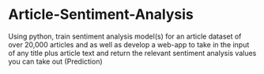# Article-Sentiment-Analysis
Using python, train sentiment analysis model(s) for an article dataset of over 20,000 articles  and as well as develop a web-app to take in the input of any title plus article text and return the relevant sentiment analysis values you can take out (Prediction)
